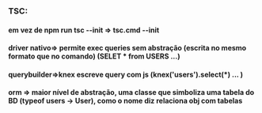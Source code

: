 ### TSC:
#### em vez de npm run tsc --init => tsc.cmd --init

#### driver nativo=> permite exec queries sem abstração (escrita no mesmo formato que no comando) (SELET * from USERS ...)
#### querybuilder=>knex escreve query com js (knex('users').select(*) ... )
#### orm => maior nível de abstração, uma classe que simboliza uma tabela do BD (typeof users -> User), como o nome diz relaciona obj com tabelas